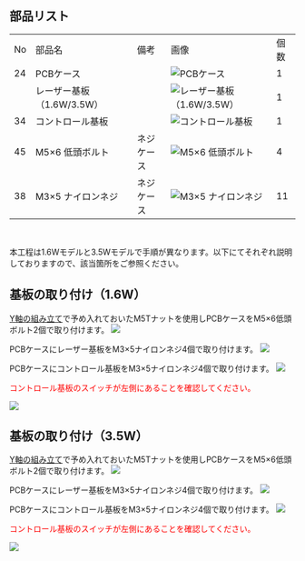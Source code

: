 ## 部品リスト
<table class="packing-list">
<tbody>
<tr>
<td>No</td>
<td>部品名</td>
<td>備考</td>
<td class="packing-img">画像</td>
<td>個数</td>
</tr>
<tr>
<td>24</td>
<td>PCBケース</td>
<td></td>
<td><img src="./images/06/kp6-1.jpg" alt="PCBケース"></td>
<td>1</td>
</tr>
<tr>
<td></td>
<td>レーザー基板 （1.6W/3.5W）</td>
<td></td>
<td><img src="./images/06/kp6-2.jpg" alt="レーザー基板 （1.6W/3.5W）"></td>
<td>1</td>
</tr>
<tr>
<td>34</td>
<td>コントロール基板</td>
<td></td>
<td><img src="./images/06/kp6-3.jpg" alt="コントロール基板"></td>
<td>1</td>
</tr>
<tr>
<td>45</td>
<td>M5&times;6 低頭ボルト</td>
<td>ネジケース</td>
<td><img src="./images/06/kp6-4.jpg" alt="M5&times;6 低頭ボルト"></td>
<td>4</td>
</tr>
<tr>
<td>38</td>
<td>M3&times;5 ナイロンネジ</td>
<td>ネジケース</td>
<td><img src="./images/06/kp6-5.jpg" alt="M3&times;5 ナイロンネジ"></td>
<td>11</td>
</tr>
</tbody>
</table>

<br>

本工程は1.6Wモデルと3.5Wモデルで手順が異なります。以下にてそれぞれ説明しておりますので、該当箇所をご参照ください。

## 基板の取り付け（1.6W）
<a href="http://manual/fabool-laser-mini-plus-y-axis-assembly">Y軸の組み立て</a>で予め入れておいたM5Tナットを使用しPCBケースをM5&times;6低頭ボルト2個で取り付けます。
<img src="./images/06/mini-1000mm_06_01.jpg">

PCBケースにレーザー基板をM3&times;5ナイロンネジ4個で取り付けます。
<img src="./images/06/mini-1000mm_06_02.jpg">

PCBケースにコントロール基板をM3&times;5ナイロンネジ4個で取り付けます。
<img src="./images/06/mini-1000mm_06_03.jpg">

<font color="Red">コントロール基板のスイッチが左側にあることを確認してください。</font>

<img src="./images/06/mini-1000mm_06_03_01.jpg">

## 基板の取り付け（3.5W）
<a href="http://manual/fabool-laser-mini-plus-y-axis-assembly">Y軸の組み立て</a>で予め入れておいたM5Tナットを使用しPCBケースをM5&times;6低頭ボルト2個で取り付けます。
<img src="./images/06/mini-1000mm_06_01.jpg">

PCBケースにレーザー基板をM3&times;5ナイロンネジ4個で取り付けます。
<img src="./images/06/mini-1000mm_06_04.jpg">

PCBケースにコントロール基板をM3&times;5ナイロンネジ4個で取り付けます。
<img src="./images/06/mini-1000mm_06_05.jpg">

<font color="Red">コントロール基板のスイッチが左側にあることを確認してください。</font>

<img src="./images/06/mini-1000mm_06_05_01.jpg">
